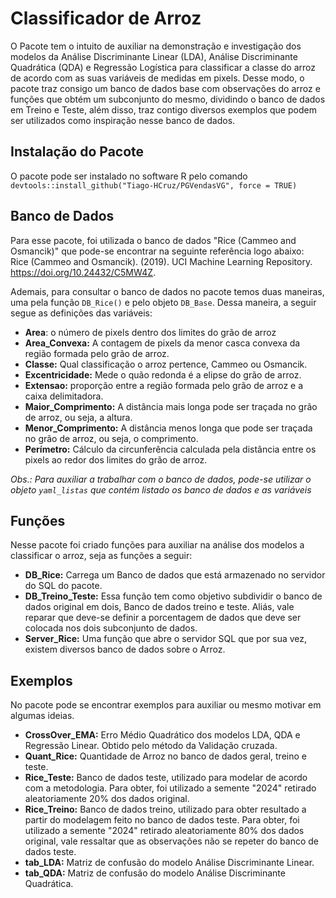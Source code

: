 # Classificador de Arroz

O Pacote tem o intuito de auxiliar na demonstração e investigação dos modelos da Análise Discriminante Linear (LDA), Análise Discriminante Quadrática (QDA) e Regressão Logística para classificar a classe do arroz de acordo com as suas variáveis de medidas em pixels. Desse modo, o pacote traz consigo um banco de dados base com observações do arroz e funções que obtém um subconjunto do mesmo, dividindo o banco de dados em Treino e Teste, além disso, traz contigo diversos exemplos que podem ser utilizados como inspiração nesse banco de dados.

## Instalação do Pacote
O pacote pode ser instalado no software R pelo comando `devtools::install_github("Tiago-HCruz/PGVendasVG", force = TRUE)`

## Banco de Dados
Para esse pacote, foi utilizada o banco de dados "Rice (Cammeo and Osmancik)" que pode-se encontrar na seguinte referência logo abaixo:  
Rice (Cammeo and Osmancik). (2019). UCI Machine Learning Repository. https://doi.org/10.24432/C5MW4Z.

Ademais, para consultar o banco de dados no pacote temos duas maneiras, uma pela função `DB_Rice()` e pelo objeto `DB_Base`.
Dessa maneira, a seguir segue as definições das variáveis:  
* **Area**: o número de pixels dentro dos limites do grão de arroz
* **Area_Convexa:**  A contagem de pixels da menor casca convexa da região formada pelo grão de arroz.
* **Classe:** Qual classificação o arroz pertence, Cammeo ou Osmancik.
* **Excentricidade:** Mede o quão redonda é a elipse do grão de arroz.
* **Extensao:** proporção entre a região formada pelo grão de arroz e a caixa delimitadora.
* **Maior_Comprimento:** A distância mais longa pode ser traçada no grão de arroz, ou seja, a altura.
* **Menor_Comprimento:** A distância menos longa que pode ser traçada no grão de arroz, ou seja, o comprimento.
* **Perímetro:** Cálculo da circunferência calculada pela distância entre os pixels ao redor dos limites do grão de arroz.

*Obs.: Para auxiliar a trabalhar com o banco de dados, pode-se utilizar o objeto `yaml_listas` que contém listado os banco de dados e as variáveis*

## Funções 
Nesse pacote foi criado funções para auxiliar na análise dos modelos a classificar o arroz, seja as funções a seguir: 
* **DB_Rice:** Carrega um Banco de dados que está armazenado no servidor do SQL do pacote.
* **DB_Treino_Teste:** Essa função tem como objetivo subdividir o banco de dados original em dois, Banco de dados treino e teste. Aliás, vale reparar que deve-se definir a porcentagem de dados que deve ser colocada nos dois subconjunto de dados.
* **Server_Rice:** Uma função que abre o servidor SQL que por sua vez, existem diversos banco de dados sobre o Arroz.

## Exemplos
No pacote pode se encontrar exemplos para auxiliar ou mesmo motivar em algumas ideias.
* **CrossOver_EMA:** Erro Médio Quadrático dos modelos LDA, QDA e Regressão Linear. Obtido pelo método da Validação cruzada. 
* **Quant_Rice:** Quantidade de Arroz no banco de dados geral, treino e teste.
* **Rice_Teste:** Banco de dados teste, utilizado para modelar de acordo com a metodologia. Para obter, foi utilizado a semente "2024" retirado aleatoriamente 20% dos dados original. 
* **Rice_Treino:** Banco de dados treino, utilizado para obter resultado a partir do modelagem feito no banco de dados teste. Para obter, foi utilizado a semente "2024" retirado aleatoriamente 80% dos dados original, vale ressaltar que as observações não se repeter do banco de dados teste. 
* **tab_LDA:** Matriz de confusão do modelo Análise Discriminante Linear.
* **tab_QDA:** Matriz de confusão do modelo Análise Discriminante Quadrática.
